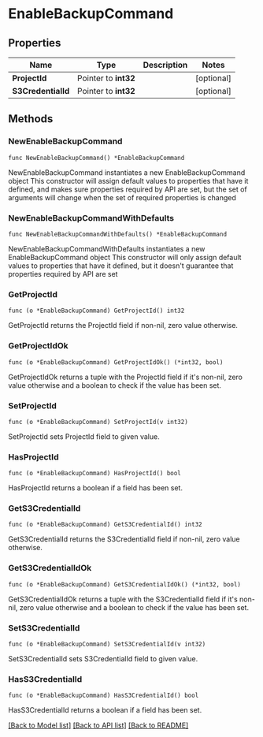 # EnableBackupCommand

## Properties

Name | Type | Description | Notes
------------ | ------------- | ------------- | -------------
**ProjectId** | Pointer to **int32** |  | [optional] 
**S3CredentialId** | Pointer to **int32** |  | [optional] 

## Methods

### NewEnableBackupCommand

`func NewEnableBackupCommand() *EnableBackupCommand`

NewEnableBackupCommand instantiates a new EnableBackupCommand object
This constructor will assign default values to properties that have it defined,
and makes sure properties required by API are set, but the set of arguments
will change when the set of required properties is changed

### NewEnableBackupCommandWithDefaults

`func NewEnableBackupCommandWithDefaults() *EnableBackupCommand`

NewEnableBackupCommandWithDefaults instantiates a new EnableBackupCommand object
This constructor will only assign default values to properties that have it defined,
but it doesn't guarantee that properties required by API are set

### GetProjectId

`func (o *EnableBackupCommand) GetProjectId() int32`

GetProjectId returns the ProjectId field if non-nil, zero value otherwise.

### GetProjectIdOk

`func (o *EnableBackupCommand) GetProjectIdOk() (*int32, bool)`

GetProjectIdOk returns a tuple with the ProjectId field if it's non-nil, zero value otherwise
and a boolean to check if the value has been set.

### SetProjectId

`func (o *EnableBackupCommand) SetProjectId(v int32)`

SetProjectId sets ProjectId field to given value.

### HasProjectId

`func (o *EnableBackupCommand) HasProjectId() bool`

HasProjectId returns a boolean if a field has been set.

### GetS3CredentialId

`func (o *EnableBackupCommand) GetS3CredentialId() int32`

GetS3CredentialId returns the S3CredentialId field if non-nil, zero value otherwise.

### GetS3CredentialIdOk

`func (o *EnableBackupCommand) GetS3CredentialIdOk() (*int32, bool)`

GetS3CredentialIdOk returns a tuple with the S3CredentialId field if it's non-nil, zero value otherwise
and a boolean to check if the value has been set.

### SetS3CredentialId

`func (o *EnableBackupCommand) SetS3CredentialId(v int32)`

SetS3CredentialId sets S3CredentialId field to given value.

### HasS3CredentialId

`func (o *EnableBackupCommand) HasS3CredentialId() bool`

HasS3CredentialId returns a boolean if a field has been set.


[[Back to Model list]](../README.md#documentation-for-models) [[Back to API list]](../README.md#documentation-for-api-endpoints) [[Back to README]](../README.md)


